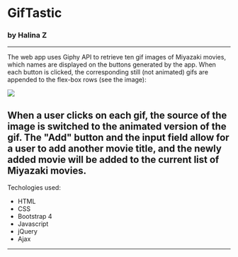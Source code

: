 # GifTastic
### by Halina Z
----------------------------------------------------------------------------------
The web app uses Giphy API to retrieve ten gif images of Miyazaki movies, which names are displayed on the buttons generated by the app. When each button is clicked, the corresponding still (not animated) gifs are appended to the flex-box rows (see the image): 

<img src="assets/images/App_view.png">

When a user clicks on each gif, the source of the image is switched to the animated version of the gif. The "Add" button and the input field allow for a user to add another movie title, and the newly added movie will be added to the current list of Miyazaki movies.  
----------------------------------------------------------------------------------

Techologies used:
* HTML
* CSS
* Bootstrap 4
* Javascript
* jQuery
* Ajax
----------------------------------------------------------------------------------